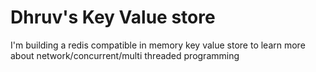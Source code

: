 # Dhruv's Key Value store

I'm building a redis compatible in memory key value store to learn more about network/concurrent/multi threaded programming
